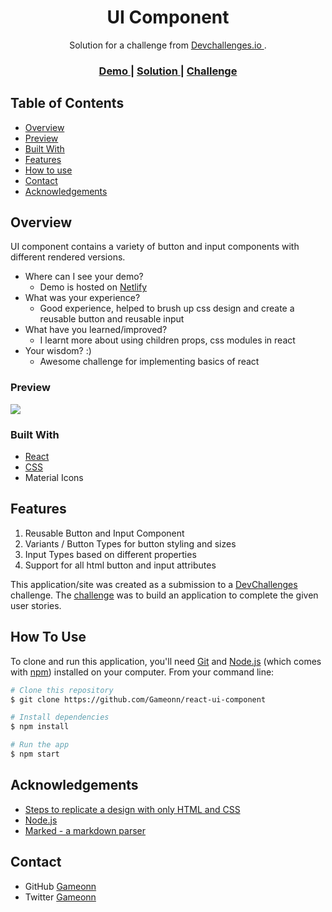 <h1 align="center">UI Component</h1>

<div align="center">
   Solution for a challenge from  <a href="http://devchallenges.io" target="_blank"> Devchallenges.io </a>.
</div>
<div align="center">
  <h3>
    <a href="https://ui-component-dev.netlify.app/"> Demo </a>
    <span> | </span>
    <a href="https://devchallenges.io/solutions/3ZO8TkijklK1VQ4c4NEP">
      Solution
    </a>
    <span> | </span>
    <a href="https://devchallenges.io/challenges/ohgVTyJCbm5OZyTB2gNY">
      Challenge
    </a>
  </h3>
</div>

<!-- TABLE OF CONTENTS -->

## Table of Contents

- [Overview](#overview)
- [Preview](#preview)
- [Built With](#built-with)
- [Features](#features)
- [How to use](#how-to-use)
- [Contact](#contact)
- [Acknowledgements](#acknowledgements)

<!-- OVERVIEW -->

## Overview

UI component contains a variety of button and input components with different rendered versions.

- Where can I see your demo?
  - Demo is hosted on [Netlify](https://ui-component-dev.netlify.app/)
- What was your experience?
  - Good experience, helped to brush up css design and create a reusable button and reusable input
- What have you learned/improved?
  - I learnt more about using children props, css modules in react
- Your wisdom? :)
  - Awesome challenge for implementing basics of react

### Preview
<img src="https://user-images.githubusercontent.com/6601996/184472147-e3797312-25a7-43c7-8600-ea545a78bd3e.png" />


### Built With

<!-- This section should list any major frameworks that you built your project using. Here are a few examples.-->

- [React](https://reactjs.org/)
- [CSS](https://developer.mozilla.org/en-US/docs/Web/CSS)
- Material Icons

## Features

<!-- List the features of your application or follow the template. Don't share the figma file here :) -->

1. Reusable Button and Input Component
2. Variants / Button Types for button styling and sizes
3. Input Types based on different properties
4. Support for all html button and input attributes

This application/site was created as a submission to a [DevChallenges](https://devchallenges.io/challenges) challenge. The [challenge](https://devchallenges.io/challenges/ohgVTyJCbm5OZyTB2gNY) was to build an application to complete the given user stories.


## How To Use

<!-- This is an example, please update according to your application -->

To clone and run this application, you'll need [Git](https://git-scm.com) and [Node.js](https://nodejs.org/en/download/) (which comes with [npm](http://npmjs.com)) installed on your computer. From your command line:

```bash
# Clone this repository
$ git clone https://github.com/Gameonn/react-ui-component

# Install dependencies
$ npm install

# Run the app
$ npm start
```

## Acknowledgements

<!-- This section should list any articles or add-ons/plugins that helps you to complete the project. This is optional but it will help you in the future. For exmpale -->

- [Steps to replicate a design with only HTML and CSS](https://devchallenges-blogs.web.app/how-to-replicate-design/)
- [Node.js](https://nodejs.org/)
- [Marked - a markdown parser](https://github.com/chjj/marked)

## Contact

- GitHub [Gameonn](https://{github.com/Gameonn})
- Twitter [Gameonn](https://twitter.com/Ankit89Jindal)
